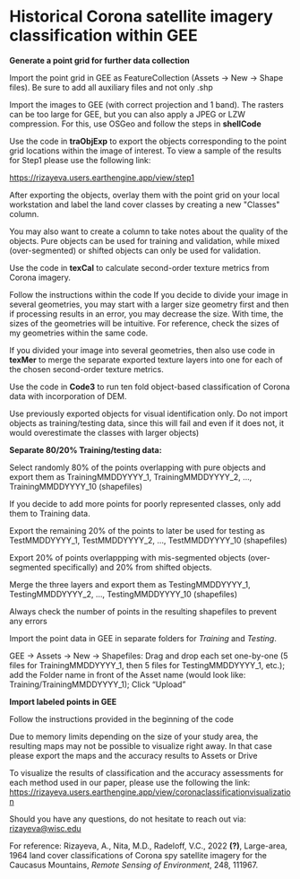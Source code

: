 # Historical Corona satellite imagery classification within GEE


  
  **Generate a point grid for further data collection**
  
  Import the point grid in GEE as FeatureCollection (Assets -> New -> Shape files). Be sure to add all auxiliary files and not only .shp

Import the images to GEE (with correct projection and 1 band). The rasters can be too large for GEE, but you can also apply a JPEG or LZW compression. For this, use OSGeo and follow the steps in **shellCode**

Use the code in **traObjExp** to export the objects corresponding to the point grid locations within the image of interest. To view a sample of the results for Step1 please use the following link:

https://rizayeva.users.earthengine.app/view/step1

After exporting the objects, overlay them with the point grid on your local workstation and label the land cover classes by creating a new "Classes" column.

You may also want to create a column to take notes about the quality of the objects. Pure objects can be used for training and validation, while mixed (over-segmented) or shifted objects can only be used for validation.


Use the code in **texCal** to calculate second-order texture metrics from Corona imagery. 

Follow the instructions within the code
If you decide to divide your image in several geometries, you may start with a larger size geometry first and then if processing results in an error, you may decrease the size. With time, the sizes of the geometries will be intuitive. For reference, check the sizes of my geometries within the same code.

If you divided your image into several geometries, then also use code in **texMer** to merge the separate exported texture layers into one for each of the chosen second-order texture metrics. 


Use the code in **Code3** to run ten fold object-based classification of Corona data with incorporation of DEM. 

Use previously exported objects for visual identification only. Do not import objects as training/testing data, since this will fail and even if it does not, it would overestimate the classes with larger objects)

**Separate 80/20% Training/testing data:**


Select randomly 80% of the points overlapping with pure objects and export them as TrainingMMDDYYYY_1, TrainingMMDDYYYY_2, …, TrainingMMDDYYYY_10 (shapefiles)

If you decide to add more points for poorly represented classes, only add them to Training data.

Export the remaining 20% of the points to later be used for testing as TestMMDDYYYY_1, TestMMDDYYYY_2, …, TestMMDDYYYY_10 (shapefiles)

Export 20% of points overlappping with mis-segmented objects (over-segmented specifically) and 20% from shifted objects.

Merge the three layers and export them as TestingMMDDYYYY_1, TestingMMDDYYYY_2, …, TestingMMDDYYYY_10 (shapefiles)

Always check the number of points in the resulting shapefiles to prevent any errors

Import the point data in GEE in separate folders for *Training* and *Testing*. 

GEE -> Assets -> New -> Shapefiles: Drag and drop each set one-by-one (5 files for TrainingMMDDYYYY_1, then 5 files for TestingMMDDYYYY_1, etc.); add the Folder name in front of the Asset name (would look like: Training/TrainingMMDDYYYY_1); Click “Upload”

**Import labeled points in GEE**

Follow the instructions provided in the beginning of the code 

Due to memory limits depending on the size of your study area, the resulting maps may not be possible to visualize right away. In that case please export the maps and the accuracy results to Assets or Drive


To visualize the results of classification and the accuracy assessments for each  method used in our paper, please use the following the link:
https://rizayeva.users.earthengine.app/view/coronaclassificationvisualization


Should you have any questions, do not hesitate to reach out via: rizayeva@wisc.edu

For reference:
Rizayeva, A., Nita, M.D., Radeloff, V.C., 2022 **(?)**, Large-area, 1964 land cover classifications of Corona spy satellite imagery for the Caucasus Mountains, *Remote Sensing of Environment*, 248, 111967.
